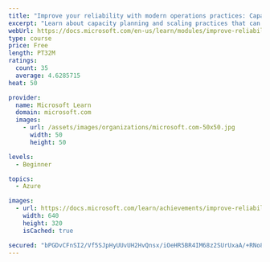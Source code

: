 ```yaml
---
title: "Improve your reliability with modern operations practices: Capacity planning and scaling"
excerpt: "Learn about capacity planning and scaling practices that can help you sustainably achieve the appropriate level of reliability in your systems, services, and products."
webUrl: https://docs.microsoft.com/en-us/learn/modules/improve-reliability-scaling/
type: course
price: Free
length: PT32M
ratings:
  count: 35
  average: 4.6285715
heat: 50

provider:
  name: Microsoft Learn
  domain: microsoft.com
  images:
    - url: /assets/images/organizations/microsoft.com-50x50.jpg
      width: 50
      height: 50

levels:
  - Beginner

topics:
  - Azure

images:
  - url: https://docs.microsoft.com/learn/achievements/improve-reliability-scaling-social.png
    width: 640
    height: 320
    isCached: true

secured: "bPGDvCFnSI2/Vf5SJpHyUUvUH2HvQnsx/iOeHR5BR4IM68z2SUrUxaA/+RNo8iwaH23PqcwmymTw/ueVtdANkJMcSt6Uvj/DgZsPcBBn/gp4upRvY04HklQi3tQkumCV/C5acRLCSuNz7imj4VORwVqz4NSuCTl2KV/oZr+XL2AmOUoBq0IwCG/gKIfze5OMlIvVNnYllzM2V+Nxl4iP9RcG5TKpn5SVhAyJ7q5Pwq2+EyeD8cmQiJHfRkzYQT1SjTveL58+Cpph0AOlgw8R9Eu+BAzt0TKIefZiXw1aU3su2E8JN4JfkXp7jTahh1B1cXEJu6yfbdyqChBraxUbnSdg5GnMEFAp3IcPZOTF68T2+5yBEdwnHjgfRX3L6OuinXYqvbruIlhWY/3X7NtvRqHSue+myXQAM+YkYPy3vpM=;mneNQp/7o+eic/qm8Z+2Sw=="
---
```



